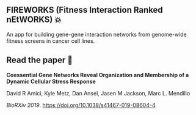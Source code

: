 ## FIREWORKS (Fitness Interaction Ranked nEtWORKS) :boom:
An app for building gene-gene interaction networks from genome-wide fitness screens in cancer cell lines.

## Read the paper :page_with_curl:
**Coessential Gene Networks Reveal Organization and Membership of a Dynamic Cellular Stress Response**

David R Amici, Kyle Metz, Dan Ansel, Jasen M Jackson, Marc L. Mendillo


_BioRXiv 2019_. https://doi.org/10.1038/s41467-019-08604-4.

